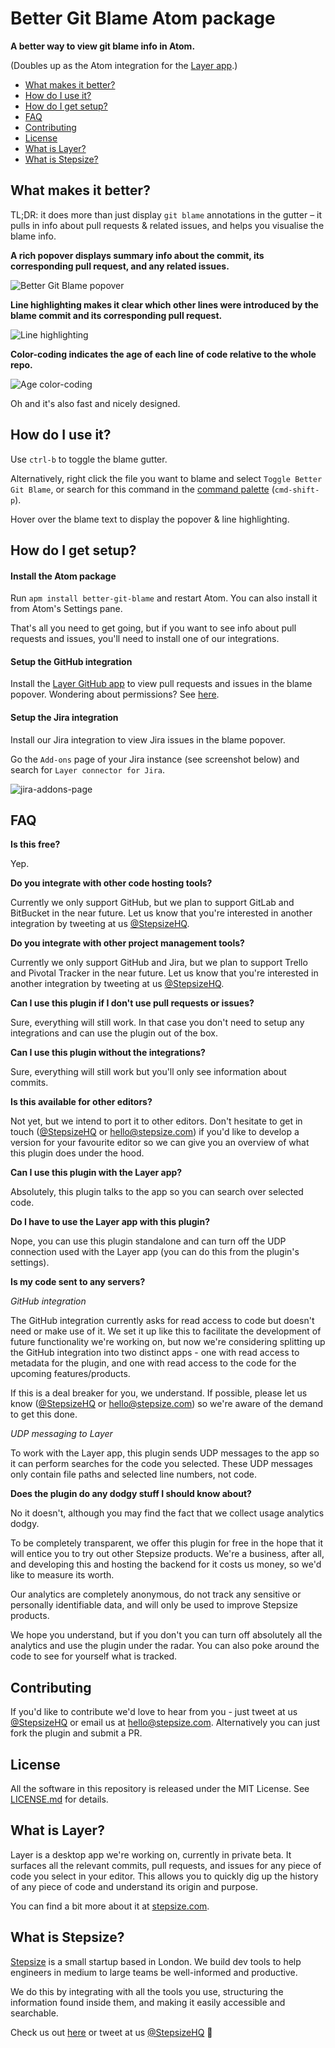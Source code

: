 # Better Git Blame Atom package

**A better way to view git blame info in Atom.**

(Doubles up as the Atom integration for the [Layer app](https://stepsize.com).)

- [What makes it better?](#what-makes-it-better)
- [How do I use it?](#how-do-i-use-it)
- [How do I get setup?](#how-do-i-get-setup)
- [FAQ](#faq)
- [Contributing](#contributing)
- [License](#license)
- [What is Layer?](#what-is-layer)
- [What is Stepsize?](#what-is-stepsize)

## What makes it better?

TL;DR: it does more than just display `git blame` annotations in the gutter – it pulls in info about pull requests & related issues, and helps you visualise the blame info.

**A rich popover displays summary info about the commit, its corresponding pull request, and any related issues.**

![Better Git Blame popover](https://i.imgur.com/VrDCU8u.png)

**Line highlighting makes it clear which other lines were introduced by the blame commit and its corresponding pull request.**

![Line highlighting](https://i.imgur.com/WsJTl7s.png)

**Color-coding indicates the age of each line of code relative to the whole repo.**

![Age color-coding](https://i.imgur.com/qMLLPIS.png)

Oh and it's also fast and nicely designed.

## How do I use it?

Use `ctrl-b`  to toggle the blame gutter.

Alternatively, right click the file you want to blame and select `Toggle Better Git Blame`, or search for this command in the [command palette](http://flight-manual.atom.io/getting-started/sections/atom-basics/#command-palette) (`cmd-shift-p`).

Hover over the blame text to display the popover & line highlighting.

## How do I get setup?

#### Install the Atom package

Run `apm install better-git-blame` and restart Atom. You can also install it from Atom's Settings pane.

That's all you need to get going, but if you want to see info about pull requests and issues, you'll need to install one of our integrations.

#### Setup the GitHub integration

Install the [Layer GitHub app](https://github.com/apps/layer) to view pull requests and issues in the blame popover. Wondering about permissions? See [here](#permissions).

#### Setup the Jira integration

Install our Jira integration to view Jira issues in the blame popover.

Go the `Add-ons` page of your Jira instance (see screenshot below) and search for `Layer connector for Jira`.

![jira-addons-page](https://i.imgur.com/aBeE2Pl.png)

## FAQ

**Is this free?**

Yep.

**Do you integrate with other code hosting tools?**

Currently we only support GitHub, but we plan to support GitLab and BitBucket in the near future. Let us know that you're interested in another integration by tweeting at us [@StepsizeHQ](https://twitter.com/stepsizehq).

**Do you integrate with other project management tools?**

Currently we only support GitHub and Jira, but we plan to support Trello and Pivotal Tracker in the near future. Let us know that you're interested in another integration by tweeting at us [@StepsizeHQ](https://twitter.com/stepsizehq).

**Can I use this plugin if I don't use pull requests or issues?**

Sure, everything will still work. In that case you don't need to setup any integrations and can use the plugin out of the box.

**Can I use this plugin without the integrations?**

Sure, everything will still work but you'll only see information about commits.

**Is this available for other editors?**

Not yet, but we intend to port it to other editors. Don't hesitate to get in touch ([@StepsizeHQ](https://twitter.com/stepsizehq) or hello@stepsize.com) if you'd like to develop a version for your favourite editor so we can give you an overview of what this plugin does under the hood.

**Can I use this plugin with the Layer app?**

Absolutely, this plugin talks to the app so you can search over selected code.

**Do I have to use the Layer app with this plugin?**

Nope, you can use this plugin standalone and can turn off the UDP connection used with the Layer app (you can do this from the plugin's settings).

<a name="permissions"></a>
**Is my code sent to any servers?**

*GitHub integration*

The GitHub integration currently asks for read access to code but doesn't need or make use of it. We set it up like this to facilitate the development of future functionality we're working on, but now we're considering splitting up the GitHub integration into two distinct apps - one with read access to metadata for the plugin, and one with read access to the code for the upcoming features/products.

If this is a deal breaker for you, we understand. If possible, please let us know ([@StepsizeHQ](https://twitter.com/stepsizehq) or hello@stepsize.com) so we're aware of the demand to get this done.

*UDP messaging to Layer*

To work with the Layer app, this plugin sends UDP messages to the app so it can perform searches for the code you selected. These UDP messages only contain file paths and selected line numbers, not code.

**Does the plugin do any dodgy stuff I should know about?**

No it doesn't, although you may find the fact that we collect usage analytics dodgy.

To be completely transparent, we offer this plugin for free in the hope that it will entice you to try out other Stepsize products. We're a business, after all, and developing this and hosting the backend for it costs us money, so we'd like to measure its worth.

Our analytics are completely anonymous, do not track any sensitive or personally identifiable data, and will only be used to improve Stepsize products.

We hope you understand, but if you don't you can turn off absolutely all the analytics and use the plugin under the radar. You can also poke around the code to see for yourself what is tracked.

## Contributing

If you'd like to contribute we'd love to hear from you - just tweet at us [@StepsizeHQ](https://twitter.com/stepsizehq) or email us at hello@stepsize.com. Alternatively you can just fork the plugin and submit a PR.

## License

All the software in this repository is released under the MIT License. See [LICENSE.md](https://github.com/stepsize/layer-atom-plugin/blob/master/LICENSE.md) for details.

## What is Layer?

Layer is a desktop app we're working on, currently in private beta. It surfaces all the relevant commits, pull requests, and issues for any piece of code you select in your editor. This allows you to quickly dig up the history of any piece of code and understand its origin and purpose.

You can find a bit more about it at [stepsize.com](https://stepsize.com).

## What is Stepsize?

[Stepsize](https://stepsize.com) is a small startup based in London. We build dev tools to help engineers in medium to large teams be well-informed and productive.

We do this by integrating with all the tools you use, structuring the information found inside them, and making it easily accessible and searchable.

Check us out [here](https://stepsize.com) or tweet at us [@StepsizeHQ](https://twitter.com/stepsizehq) 🙏
